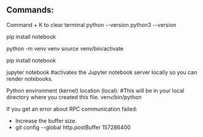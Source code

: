 ## Commands:
Command + K to clear terminal
python --version
python3 --version

pip install notebook 

python -m venv venv
source venv/bin/activate

pip install notebook

jupyter notebook #activates the Jupyter notebook server locally so you can render notebooks.

Python environment (kernel) location (local):
#This will be in your local directory where you created this file.
venv/bin/python

If you get an error about RPC communication failed:
 - Increase the buffer size. 
 - git config --global http.postBuffer 157286400